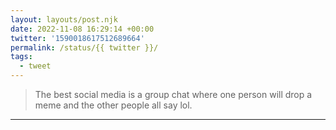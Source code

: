 ```yaml
---
layout: layouts/post.njk
date: 2022-11-08 16:29:14 +00:00
twitter: '1590018617512689664'
permalink: /status/{{ twitter }}/
tags: 
  - tweet
---
```


> The best social media is a group chat where one person will drop a meme and the other people all say lol.

---
